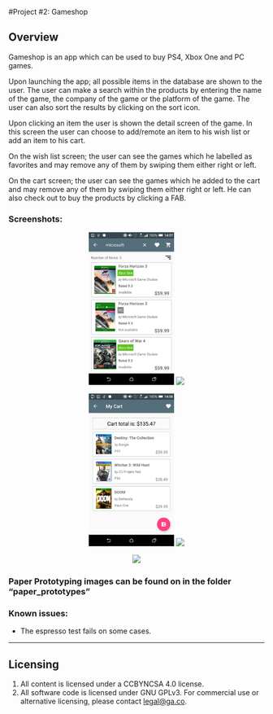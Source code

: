 #Project #2: Gameshop

## Overview

Gameshop is an app which can be used to buy PS4, Xbox One and PC games.

Upon launching the app; all possible items in the database are shown to the user. The user can make a search within the products by entering the name of the game, the company of the game or the platform of the game. The user can also sort the results by clicking on the sort icon.

Upon clicking an item the user is shown the detail screen of the game. In this screen the user can choose to add/remote an item to his wish list or add an item to his cart.

On the wish list screen; the user can see the games which he labelled as favorites and may remove any of them by swiping them either right or left.

On the cart screen; the user can see the games which he added to the cart and may remove any of them by swiping them either right or left. He can also check out to buy the products by clicking a FAB.

### Screenshots:

<p align="center">
  <img src="screenshots/Screenshot_20161110-140739.png" height="300px" /> <img src="screenshots/Screenshot_20161110-140750.png” height="300px" />
</p>
<p align="center">
  <img src="screenshots/Screenshot_20161110-140820.png" height="300px" /> <img src="screenshots/Screenshot_20161110-140847.png” height="300px" />
</p>

<p align="center">
  <img src="screenshots/Screenshot_1478805196.png” height="300px" /></p>

### Paper Prototyping images can be found on in the folder “paper_prototypes”

### Known issues:
 - The espresso test fails on some cases.

---

## Licensing
1. All content is licensed under a CC­BY­NC­SA 4.0 license.
2. All software code is licensed under GNU GPLv3. For commercial use or alternative licensing, please contact [legal@ga.co](mailto:legal@ga.co).
